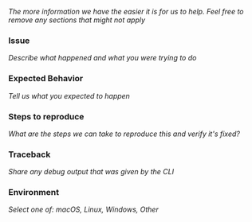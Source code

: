 _The more information we have the easier it is for us to help. Feel free to remove any sections that might not apply_

### Issue
_Describe what happened and what you were trying to do_

### Expected Behavior
_Tell us what you expected to happen_

### Steps to reproduce
_What are the steps we can take to reproduce this and verify it's fixed?_

### Traceback
_Share any debug output that was given by the CLI_

### Environment
_Select one of: macOS, Linux, Windows, Other_
